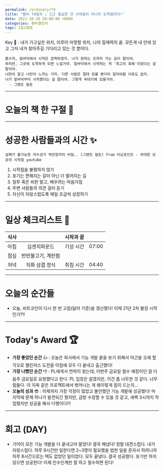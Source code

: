 ```yaml
---
permalink: /ordinary/74
title: "평비 74일차 : [🔺] 중요한 건 시작점이 아니라 도착점이다!"
date: 2021-10-20 20:00:00 +0900
categories: 평비챌린지
tags: 1일1평범
---  
```

Key 🔑 : 내가 가고싶은 위치, 이루어 마땅할 위치, 나의 잠재력의 끝. 모든게 내 안에 있고 그저 내가 찾아주길 기다리고 있는 것 뿐이다.
```
흙수저, 밑바닥에서 시작은 끔찍하겠지. 너가 원하는 곳까지 가는 길이 말이야.
하지만, 그곳에 도착하게 되면 느낄거야. 밑바닥에서 시작하는 게 '최고의 축복'이었다는 걸 말이야.
너만이 알고 너만이 느끼는 거지. 다른 사람은 절대 모를 뿐더러 알아야할 이유도 없지.
너가 밑바닥부터 시작했다는 걸 말이야. 그렇게 꼭대기에 있을거야.
  - 그랜트 칼돈
```

---
# 오늘의 책 한 구절 📕


---
# 성공한 사람들과의 시간 ✨
`실패가 불가능한 자수성가 억만장자의 비밀.. (그랜트 칼돈) from 터닝포인트 - 위대한 성공의 시작점 youtube`  
1. 시작점을 불평하지 않기
2. 포기는 편해지는 길이 아닌 더 멀어지는 길
3. 질투 혹은 비판 말고, 배우려는 마음가짐
4. 주변 사람들의 의견 걸러 듣기
5. 자신이 자랑스럽도록 매일 조금씩 성장하기

---
# 일상 체크리스트 📃

| 식사 |  | 시작과 끝 |  |
|:----:|:----:|:----:|:----:|
| 아침 | 십센치파운드 | 기상 시간 | 07:00 |
| 점심 | 반반불고기, 계란찜 |  |  |
| 저녁 | 직화 삼겹 정식 | 취침 시간 | 04:40 |

---
# 오늘의 순간들
- 오늘, 비트코인이 다시 한 번 고점(달러 기준)을 갱신했다! 이제 21년 2차 불장 시작인가?!!

---
# Today's Award 🏆
- **가장 좋았던 순간** 👍 : 오늘은 회사에서 기능 개발 끝을 보기 위해서 야근을 오래 할 각오로 챌린저스 도전을 아침에 모두 다 끝내고 출근했다!  
- **가장 나빴던 순간** 👎 : PL에게서 연락이 왔는데, 이번주 금요일 철수 예정이던 걸 다음주 금요일로 요청했다고 한다. PL 입장은 알겠지만, 이건 좀 너무한 것 같다. 너무 힘들다. 이 지옥 같은 프로젝트에서 벗어나는 게 왜이렇게 힘이 드는지...
- **오늘의 성과** 😎 : 이제까지 가장 걱정이 많았고 불안했던 기능 개발에 성공했다! 마지막에 문제 하나가 발견되긴 했지만, 금방 수정할 수 있을 것 같고, 새벽 3시까지 작업했지만 성공을 해서 다행이다!!!

---
# 회고 (DAY)
- 기어이 모든 기능 개발을 다 끝내고야 말았다! 결국 해냈다! 정말 대견스럽다. 내가 자랑스럽다. 하루 8시간만 일한다면 2~3명이 필요했을 법한 일을 혼자서 하려니까 하루 8시간으로는 택도 없었던 일이었다. 모두 끝냈다. 결국 성공했다. 포기만 하지 않으면 성공한다! 이제 인수인계만 잘 하고 철수하면 된다!